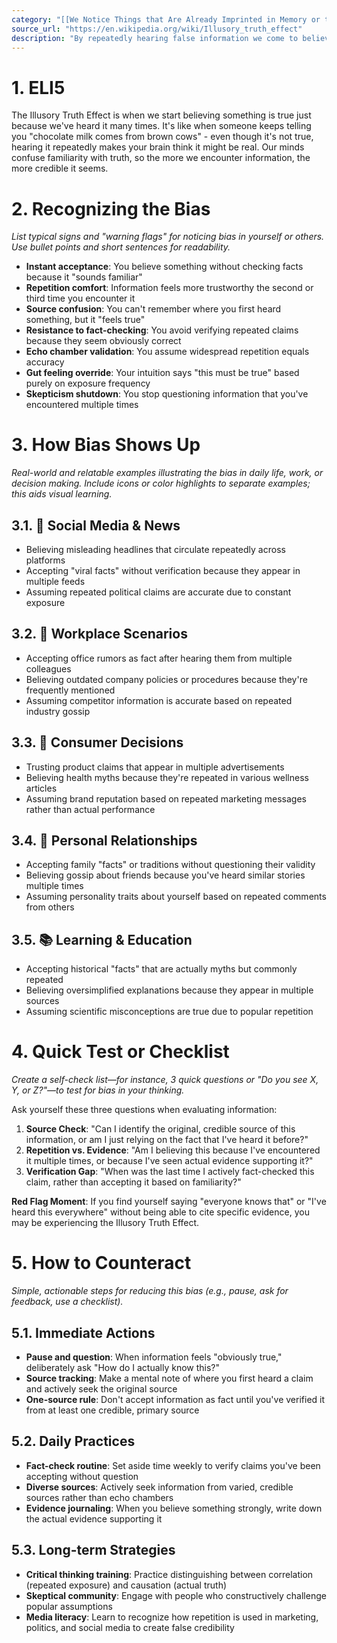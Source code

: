 ```yaml
---
category: "[[We Notice Things that Are Already Imprinted in Memory or that Are Repeated Often]]"
source_url: "https://en.wikipedia.org/wiki/Illusory_truth_effect"
description: "By repeatedly hearing false information we come to believe it is the truth."
---
```


# 1. ELI5

The Illusory Truth Effect is when we start believing something is true just because we've heard it many times. It's like when someone keeps telling you "chocolate milk comes from brown cows" - even though it's not true, hearing it repeatedly makes your brain think it might be real. Our minds confuse familiarity with truth, so the more we encounter information, the more credible it seems.

# 2. Recognizing the Bias

*List typical signs and "warning flags" for noticing bias in yourself or others. Use bullet points and short sentences for readability.*

- **Instant acceptance**: You believe something without checking facts because it "sounds familiar"
- **Repetition comfort**: Information feels more trustworthy the second or third time you encounter it
- **Source confusion**: You can't remember where you first heard something, but it "feels true"
- **Resistance to fact-checking**: You avoid verifying repeated claims because they seem obviously correct
- **Echo chamber validation**: You assume widespread repetition equals accuracy
- **Gut feeling override**: Your intuition says "this must be true" based purely on exposure frequency
- **Skepticism shutdown**: You stop questioning information that you've encountered multiple times

# 3. How Bias Shows Up

*Real-world and relatable examples illustrating the bias in daily life, work, or decision making. Include icons or color highlights to separate examples; this aids visual learning.*

## 3.1. 📱 **Social Media & News**

- Believing misleading headlines that circulate repeatedly across platforms
- Accepting "viral facts" without verification because they appear in multiple feeds
- Assuming repeated political claims are accurate due to constant exposure

## 3.2. 🏢 **Workplace Scenarios**

- Accepting office rumors as fact after hearing them from multiple colleagues
- Believing outdated company policies or procedures because they're frequently mentioned
- Assuming competitor information is accurate based on repeated industry gossip

## 3.3. 🛒 **Consumer Decisions**

- Trusting product claims that appear in multiple advertisements
- Believing health myths because they're repeated in various wellness articles
- Assuming brand reputation based on repeated marketing messages rather than actual performance

## 3.4. 💬 **Personal Relationships**

- Accepting family "facts" or traditions without questioning their validity
- Believing gossip about friends because you've heard similar stories multiple times
- Assuming personality traits about yourself based on repeated comments from others

## 3.5. 📚 **Learning & Education**

- Accepting historical "facts" that are actually myths but commonly repeated
- Believing oversimplified explanations because they appear in multiple sources
- Assuming scientific misconceptions are true due to popular repetition

# 4. Quick Test or Checklist

*Create a self-check list—for instance, 3 quick questions or "Do you see X, Y, or Z?"—to test for bias in your thinking.*

Ask yourself these three questions when evaluating information:

1. **Source Check**: "Can I identify the original, credible source of this information, or am I just relying on the fact that I've heard it before?"
2. **Repetition vs. Evidence**: "Am I believing this because I've encountered it multiple times, or because I've seen actual evidence supporting it?"
3. **Verification Gap**: "When was the last time I actively fact-checked this claim, rather than accepting it based on familiarity?"

**Red Flag Moment**: If you find yourself saying "everyone knows that" or "I've heard this everywhere" without being able to cite specific evidence, you may be experiencing the Illusory Truth Effect.

# 5. How to Counteract

*Simple, actionable steps for reducing this bias (e.g., pause, ask for feedback, use a checklist).*

## 5.1. **Immediate Actions**

- **Pause and question**: When information feels "obviously true," deliberately ask "How do I actually know this?"
- **Source tracking**: Make a mental note of where you first heard a claim and actively seek the original source
- **One-source rule**: Don't accept information as fact until you've verified it from at least one credible, primary source

## 5.2. **Daily Practices**

- **Fact-check routine**: Set aside time weekly to verify claims you've been accepting without question
- **Diverse sources**: Actively seek information from varied, credible sources rather than echo chambers
- **Evidence journaling**: When you believe something strongly, write down the actual evidence supporting it

## 5.3. **Long-term Strategies**

- **Critical thinking training**: Practice distinguishing between correlation (repeated exposure) and causation (actual truth)
- **Skeptical community**: Engage with people who constructively challenge popular assumptions
- **Media literacy**: Learn to recognize how repetition is used in marketing, politics, and social media to create false credibility
